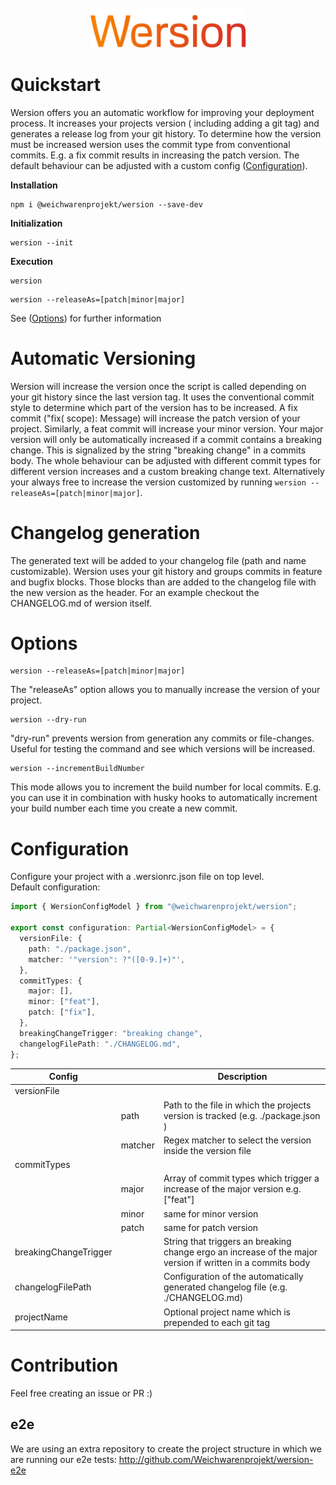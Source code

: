 <div align="center">
    <br>
    <img src="assets/logo.png" width="250" alt=""/>
</div>

# Quickstart

Wersion offers you an automatic workflow for improving your deployment process. It increases your projects version (
including adding a git tag) and generates a release log from your git history.
To determine how the version must be increased wersion uses the commit type from conventional commits. E.g. a fix commit
results in increasing the patch version. The default behaviour can be adjusted with a custom
config ([Configuration](#configuration)).

**Installation**

```
npm i @weichwarenprojekt/wersion --save-dev
```

**Initialization**

```
wersion --init
```

**Execution**

```
wersion
```

```
wersion --releaseAs=[patch|minor|major]
```

See ([Options](#options)) for further information

# Automatic Versioning

Wersion will increase the version once the script is called depending on your git history since the last version tag.
It uses the conventional commit style to determine which part of the version has to be increased. A fix commit ("fix(
scope): Message) will increase the patch version of your project. Similarly, a feat commit will increase your minor
version. Your major version will only be automatically increased if a commit contains a breaking change. This is
signalized by the string "breaking change" in a commits body.
The whole behaviour can be adjusted with different commit types for different version increases and a custom breaking
change text.
Alternatively your always free to increase the version customized by running `wersion --releaseAs=[patch|minor|major]`.

# Changelog generation

The generated text will be added to your changelog file (path and name customizable). Wersion uses your git history and
groups commits in feature and bugfix blocks. Those blocks than are added to the changelog file with the new version as
the header.
For an example checkout the CHANGELOG.md of wersion itself.

# Options

``` 
wersion --releaseAs=[patch|minor|major]
```

The "releaseAs" option allows you to manually increase the version of your project.

``` 
wersion --dry-run
```

"dry-run" prevents wersion from generation any commits or file-changes. Useful for testing the command and see which
versions will be increased.

```
wersion --incrementBuildNumber
```

This mode allows you to increment the build number for local commits. E.g. you can use it in combination with husky
hooks to automatically increment your build number each time you create a new commit.

# Configuration

Configure your project with a .wersionrc.json file on top level. \
Default configuration:

```ts
import { WersionConfigModel } from "@weichwarenprojekt/wersion";

export const configuration: Partial<WersionConfigModel> = {
  versionFile: {
    path: "./package.json",
    matcher: '"version": ?"([0-9.]+)"',
  },
  commitTypes: {
    major: [],
    minor: ["feat"],
    patch: ["fix"],
  },
  breakingChangeTrigger: "breaking change",
  changelogFilePath: "./CHANGELOG.md",
};
```

| Config                |         | Description                                                                                                |
|-----------------------|---------|------------------------------------------------------------------------------------------------------------|
| versionFile           |         |                                                                                                            |
|                       | path    | Path to the file in which the projects version is tracked (e.g. ./package.json )                           |
|                       | matcher | Regex matcher to select the version inside the version file                                                |
| commitTypes           |         |                                                                                                            |
|                       | major   | Array of commit types which trigger a increase of the major version e.g. ["feat"]                          |
|                       | minor   | same for minor version                                                                                     |
|                       | patch   | same for patch version                                                                                     |
| breakingChangeTrigger |         | String that triggers an breaking change ergo an increase of the major version if written in a commits body |
| changelogFilePath     |         | Configuration of the automatically generated changelog file (e.g. ./CHANGELOG.md)                          |
| projectName           |         | Optional project name which is prepended to each git tag                                                   |

# Contribution

Feel free creating an issue or PR :)

## e2e

We are using an extra repository to create the project structure in which we are running our e2e
tests: http://github.com/Weichwarenprojekt/wersion-e2e
